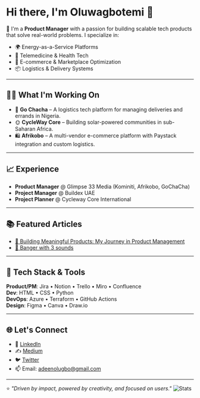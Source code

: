# Hi there, I'm Oluwagbotemi 👋

🚀 I'm a **Product Manager** with a passion for building scalable tech products that solve real-world problems. I specialize in:
- 🌍 Energy-as-a-Service Platforms
- 🏥 Telemedicine & Health Tech
- 🛒 E-commerce & Marketplace Optimization
- 📦 Logistics & Delivery Systems

---

## 👨‍💻 What I'm Working On
- 🔧 **Go Chacha** – A logistics tech platform for managing deliveries and errands in Nigeria.
- 🌞 **CycleWay Core** – Building solar-powered communities in sub-Saharan Africa.
- 🛍 **Afrikobo** – A multi-vendor e-commerce platform with Paystack integration and custom logistics.

---

## 📈 Experience
- **Product Manager** @ Glimpse 33 Media (Kominiti, Afrikobo, GoChaCha)
- **Project Manager** @ Buildex UAE
- **Project Planner** @ Cycleway Core International

---

## 📚 Featured Articles
- [🚚 Building Meaningful Products: My Journey in Product Management](https://gbotman.medium.com/building-meaningful-products-my-journey-in-product-management-a038ee99ad4f)
- [📄 Banger with 3 sounds](https://medium.com/@gbotman/banger-with-3-sounds-530ef19cf410)

---

## 🧰 Tech Stack & Tools
**Product/PM**: Jira • Notion • Trello • Miro • Confluence  
**Dev**: HTML • CSS • Python  
**DevOps**: Azure • Terraform • GitHub Actions  
**Design**: Figma • Canva • Draw.io

---

## 🌐 Let's Connect
- 💼 [LinkedIn](https://linkedin.com/in/adeen-oluwagbotemi)
- ✍️ [Medium](https://medium.com/@gbotman)
- 🐦 [Twitter](https://twitter.com/gbot_man)
- 📫 Email: adeenolugbo@gmail.com

---

⭐️ *"Driven by impact, powered by creativity, and focused on users."*
![Stats](https://github-readme-stats.vercel.app/api?username=gbot-man&show_icons=true&theme=tokyonight)

